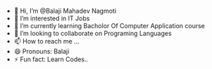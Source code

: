 - 👋 Hi, I’m @Balaji Mahadev Nagmoti
- 👀 I’m interested in IT Jobs
- 🌱 I’m currently learning Bacholor Of Computer Application course
- 💞️ I’m looking to collaborate on Programing Languages 
- 📫 How to reach me ...
- 😄 Pronouns: Balaji
- ⚡ Fun fact: Learn Codes..

<!---
BalajiNagmoti/BalajiNagmoti is a ✨ special ✨ repository because its `README.md` (this file) appears on your GitHub profile.
You can click the Preview link to take a look at your changes.
--->
